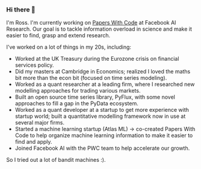 ### Hi there 👋

I'm Ross. I'm currently working on [Papers With Code](http://www.paperswithcode.com) at Facebook AI Research. Our goal is to tackle information overload in science and make it easier to find, grasp and extend research.

I've worked on a lot of things in my 20s, including:

- Worked at the UK Treasury during the Eurozone crisis on financial services policy.
- Did my masters at Cambridge in Economics; realized I loved the maths bit more than the econ bit (focused on time series modeling).
- Worked as a quant researcher at a leading firm, where I researched new modelling approaches for trading various markets.
- Built an open source time series library, PyFlux, with some novel approaches to fill a gap in the PyData ecosystem.
- Worked as a quant developer at a startup to get more experience with startup world; built a quantitative modelling framework now in use at several major firms.
- Started a machine learning startup (Atlas ML) -> co-created Papers With Code to help organize machine learning information to make it easier to find and apply.
- Joined Facebook AI with the PWC team to help accelerate our growth.

So I tried out a lot of bandit machines :).
